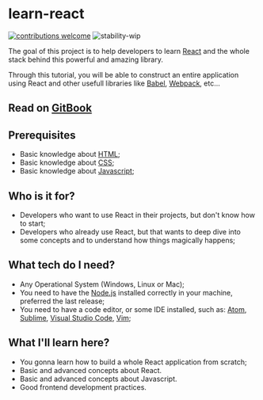 # learn-react

[![contributions welcome](https://img.shields.io/badge/contributions-welcome-brightgreen.svg?style=flat)](https://github.com/madureira/learn-react/issues) ![stability-wip](https://img.shields.io/badge/stability-work_in_progress-lightgrey.svg)

The goal of this project is to help developers to learn [React](https://reactjs.org/) and the whole stack behind this powerful and amazing library.

Through this tutorial, you will be able to construct an entire application using React and other usefull libraries like [Babel](https://babeljs.io/), [Webpack](https://webpack.js.org/), etc...

## Read on [GitBook](https://madureira.gitbook.io/learn-react/)

## Prerequisites

- Basic knowledge about [HTML](https://pt.wikipedia.org/wiki/HTML);
- Basic knowledge about [CSS](https://pt.wikipedia.org/wiki/Cascading_Style_Sheets);
- Basic knowledge about [Javascript](https://pt.wikipedia.org/wiki/JavaScript);

## Who is it for?

- Developers who want to use React in their projects, but don't know how to start;
- Developers who already use React, but that wants to deep dive into some concepts and to understand how things magically happens;

## What tech do I need?

* Any Operational System \(Windows, Linux or Mac\);
* You need to have the [Node.js](https://nodejs.org/en/) installed correctly in your machine, preferred the last release;
* You need to have a code editor, or some IDE installed, such as: [Atom](https://atom.io/), [Sublime](https://www.sublimetext.com/), [Visual Studio Code](https://code.visualstudio.com/), [Vim](http://www.vim.org/);

## What I'll learn here?

- You gonna learn how to build a whole React application from scratch;
- Basic and advanced concepts about React.
- Basic and advanced concepts about Javascript.
- Good frontend development practices.
